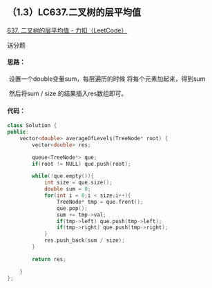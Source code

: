## （1.3）LC637.二叉树的层平均值

[637. 二叉树的层平均值 - 力扣（LeetCode）](https://leetcode.cn/problems/average-of-levels-in-binary-tree/)

送分题

#### 思路：

​		设置一个double变量sum，每层遍历的时候  将每个元素加起来，得到sum

​		然后将sum / size 的结果插入res数组即可。

#### 代码：

```c++
class Solution {
public:
    vector<double> averageOfLevels(TreeNode* root) {
        vector<double> res;

        queue<TreeNode*> que;
        if(root != NULL) que.push(root);

        while(!que.empty()){
            int size = que.size();
            double sum = 0;
            for(int i = 0;i < size;i++){
                TreeNode* tmp = que.front();
                que.pop();
                sum += tmp->val;
                if(tmp->left) que.push(tmp->left);
                if(tmp->right) que.push(tmp->right);
            }
            res.push_back(sum / size);
        }

        return res;

    }
};
```

